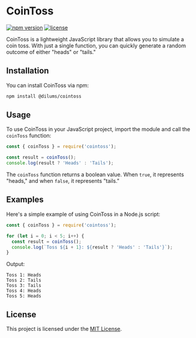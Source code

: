 # CoinToss

[![npm version](https://img.shields.io/npm/v/cointoss.svg)](https://www.npmjs.com/package/cointoss)
[![license](https://img.shields.io/npm/l/cointoss.svg)](https://github.com/your-username/repo-name/blob/main/LICENSE)

CoinToss is a lightweight JavaScript library that allows you to simulate a coin toss. With just a single function, you can quickly generate a random outcome of either "heads" or "tails."

## Installation

You can install CoinToss via npm:

```bash
npm install @dilums/cointoss
```

## Usage

To use CoinToss in your JavaScript project, import the module and call the `coinToss` function:

```javascript
const { coinToss } = require('cointoss');

const result = coinToss();
console.log(result ? 'Heads' : 'Tails');
```

The `coinToss` function returns a boolean value. When `true`, it represents "heads," and when `false`, it represents "tails."

## Examples

Here's a simple example of using CoinToss in a Node.js script:

```javascript
const { coinToss } = require('cointoss');

for (let i = 0; i < 5; i++) {
  const result = coinToss();
  console.log(`Toss ${i + 1}: ${result ? 'Heads' : 'Tails'}`);
}
```

Output:
```
Toss 1: Heads
Toss 2: Tails
Toss 3: Tails
Toss 4: Heads
Toss 5: Heads
```

## License

This project is licensed under the [MIT License](LICENSE).
